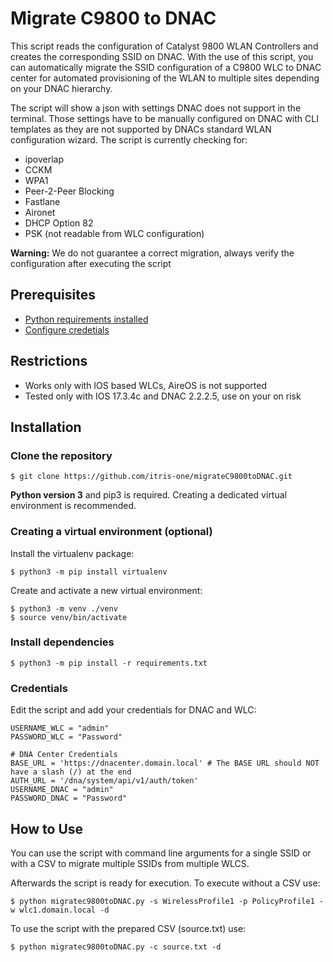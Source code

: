 # Migrate C9800 to DNAC
This script reads the configuration of Catalyst 9800 WLAN Controllers and creates the corresponding SSID on DNAC.
With the use of this script, you can automatically migrate the SSID configuration of a C9800 WLC to DNAC center for automated provisioning of the WLAN to multiple sites depending on your DNAC hierarchy.

The script will show a json with settings DNAC does not support in the terminal. Those settings have to be manually
configured on DNAC with CLI templates as they are not supported by DNACs standard WLAN configuration wizard.
The script is currently checking for: 
- ipoverlap
- CCKM
- WPA1
- Peer-2-Peer Blocking
- Fastlane
- Aironet
- DHCP Option 82
- PSK (not readable from WLC configuration)
 
**Warning:** We do not guarantee a correct migration, always verify the configuration after executing the script

## Prerequisites
- [Python requirements installed](#Install-dependencies)
- [Configure credetials](#Credentials)

## Restrictions
- Works only with IOS based WLCs, AireOS is not supported
- Tested only with IOS 17.3.4c and DNAC 2.2.2.5, use on your on risk

## Installation
### Clone the repository
```
$ git clone https://github.com/itris-one/migrateC9800toDNAC.git
```
**Python version 3** and pip3 is required. Creating a dedicated virtual environment is recommended.

### Creating a virtual environment (optional)

Install the virtualenv package:
```
$ python3 -m pip install virtualenv
```
Create and activate a new virtual environment:
```
$ python3 -m venv ./venv
$ source venv/bin/activate
```

### Install dependencies

```
$ python3 -m pip install -r requirements.txt
```

### Credentials
Edit the script and add your credentials for DNAC and WLC:
```
USERNAME_WLC = "admin"
PASSWORD_WLC = "Password"

# DNA Center Credentials
BASE_URL = 'https://dnacenter.domain.local' # The BASE URL should NOT have a slash (/) at the end
AUTH_URL = '/dna/system/api/v1/auth/token'
USERNAME_DNAC = "admin"
PASSWORD_DNAC = "Password"
```
## How to Use
You can use the script with command line arguments for a single SSID or with a CSV 
to migrate multiple SSIDs from multiple WLCS.

Afterwards the script is ready for execution. To execute without a CSV use:
```
$ python migratec9800toDNAC.py -s WirelessProfile1 -p PolicyProfile1 -w wlc1.domain.local -d
```
To use the script with the prepared CSV (source.txt) use:
```
$ python migratec9800toDNAC.py -c source.txt -d
```

